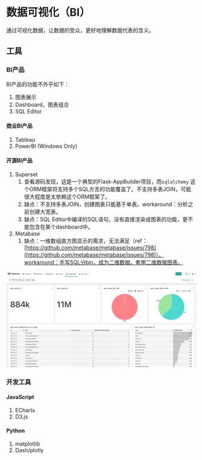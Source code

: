 # 数据可视化（BI）

通过可视化数据，让数据的受众，更好地理解数据代表的含义。



## 工具

### BI产品

BI产品的功能不外乎如下：

1. 图表展示
2. Dashboard，图表组合
3. SQL Editor

#### 商业BI产品

1. Tableau
2. PowerBI \(Windows Only\)

#### 开源BI产品

1. Superset
   1. 查看源码发现，这是一个典型的Flask-AppBuilder项目，而`sqlalchemy` 这个ORM框架将支持多个SQL方言的功能覆盖了。不支持多表JOIN，可能很大程度是太依赖这个ORM框架了。
   2. 缺点：不支持多表JOIN，创建图表只能基于单表。workaround：分析之前创建大宽表。
   3. 缺点：SQL Editor中编译的SQL语句，没有直接渲染成图表的功能，更不能包含在某个dashboard中。
2. Metabase
   1. 缺点：一维数组直方图显示的需求，无法满足（ref：[https://github.com/metabase/metabase/issues/798](https://github.com/metabase/metabase/issues/798)）。workaround：手写SQL分bin，成为二维数据，套用二维数据图表。

![Superset&#x622A;&#x56FE;](../.gitbook/assets/image-20191017193416747.png)



### 开发工具

#### JavaScript

1. ECharts
2. D3.js

#### Python

1. matplotlib
2. Dash/plotly



